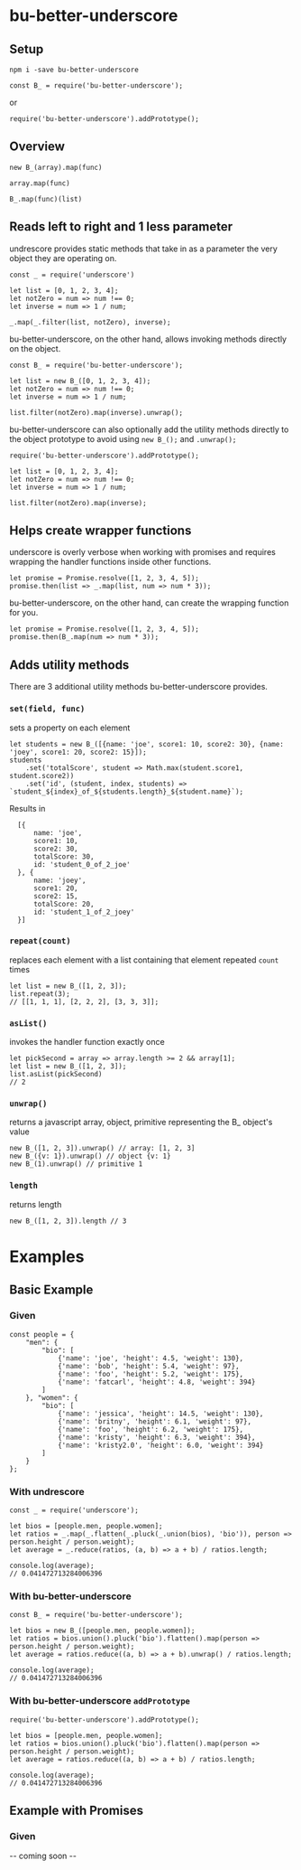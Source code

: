 # bu-better-underscore

## Setup

`npm i -save bu-better-underscore`

`const B_ = require('bu-better-underscore');`

or

`require('bu-better-underscore').addPrototype();`

## Overview

`new B_(array).map(func)`

`array.map(func)`

`B_.map(func)(list)`

## Reads left to right and 1 less parameter

undrescore provides static methods that take in as a parameter the very object they are operating on.

```
const _ = require('underscore')

let list = [0, 1, 2, 3, 4];
let notZero = num => num !== 0;
let inverse = num => 1 / num;

_.map(_.filter(list, notZero), inverse); 
```

bu-better-underscore, on the other hand, allows invoking methods directly on the object.

```
const B_ = require('bu-better-underscore');

let list = new B_([0, 1, 2, 3, 4]);
let notZero = num => num !== 0;
let inverse = num => 1 / num;

list.filter(notZero).map(inverse).unwrap();
```

bu-better-underscore can also optionally add the utility methods directly to the object prototype to avoid using `new B_();` and `.unwrap();`

```
require('bu-better-underscore').addPrototype();

let list = [0, 1, 2, 3, 4];
let notZero = num => num !== 0;
let inverse = num => 1 / num;

list.filter(notZero).map(inverse);
```

## Helps create wrapper functions

underscore is overly verbose when working with promises and requires wrapping the handler functions inside other functions.

```
let promise = Promise.resolve([1, 2, 3, 4, 5]);
promise.then(list => _.map(list, num => num * 3));
```

bu-better-underscore, on the other hand, can create the wrapping function for you.

```
let promise = Promise.resolve([1, 2, 3, 4, 5]);
promise.then(B_.map(num => num * 3));
```

## Adds utility methods

There are 3 additional utility methods bu-better-underscore provides.

### `set(field, func)`

sets a property on each element

```
let students = new B_([{name: 'joe', score1: 10, score2: 30}, {name: 'joey', score1: 20, score2: 15}]);
students
    .set('totalScore', student => Math.max(student.score1, student.score2))
    .set('id', (student, index, students) => `student_${index}_of_${students.length}_${student.name}`);
```

Results in 

```
  [{
      name: 'joe',
      score1: 10,
      score2: 30,
      totalScore: 30,
      id: 'student_0_of_2_joe'
  }, {
      name: 'joey',
      score1: 20,
      score2: 15,
      totalScore: 20,
      id: 'student_1_of_2_joey'
  }] 

```

### `repeat(count)`

replaces each element with a list containing that element repeated `count` times

```
let list = new B_([1, 2, 3]);
list.repeat(3);
// [[1, 1, 1], [2, 2, 2], [3, 3, 3]];
```

### `asList()`

invokes the handler function exactly once

```
let pickSecond = array => array.length >= 2 && array[1]; 
let list = new B_([1, 2, 3]);
list.asList(pickSecond)
// 2
```

### `unwrap()`

returns a javascript array, object, primitive representing the B_ object's value

```
new B_([1, 2, 3]).unwrap() // array: [1, 2, 3]
new B_({v: 1}).unwrap() // object {v: 1}
new B_(1).unwrap() // primitive 1
```

### `length`

returns length

```
new B_([1, 2, 3]).length // 3
```

# Examples

## Basic Example
 
### Given

```
const people = {
    "men": {
        "bio": [
            {'name': 'joe', 'height': 4.5, 'weight': 130},
            {'name': 'bob', 'height': 5.4, 'weight': 97},
            {'name': 'foo', 'height': 5.2, 'weight': 175},
            {'name': 'fatcarl', 'height': 4.8, 'weight': 394}
        ]
    }, "women": {
        "bio": [
            {'name': 'jessica', 'height': 14.5, 'weight': 130},
            {'name': 'britny', 'height': 6.1, 'weight': 97},
            {'name': 'foo', 'height': 6.2, 'weight': 175},
            {'name': 'kristy', 'height': 6.3, 'weight': 394},
            {'name': 'kristy2.0', 'height': 6.0, 'weight': 394}
        ]
    }
};
```
 
### With undrescore

```
const _ = require('underscore');

let bios = [people.men, people.women];
let ratios = _.map(_.flatten(_.pluck(_.union(bios), 'bio')), person => person.height / person.weight);
let average = _.reduce(ratios, (a, b) => a + b) / ratios.length;

console.log(average);
// 0.041472713284006396
```

### With bu-better-underscore

```
const B_ = require('bu-better-underscore');

let bios = new B_([people.men, people.women]);
let ratios = bios.union().pluck('bio').flatten().map(person => person.height / person.weight);
let average = ratios.reduce((a, b) => a + b).unwrap() / ratios.length;

console.log(average);
// 0.041472713284006396
```

### With bu-better-underscore `addPrototype`

```
require('bu-better-underscore').addPrototype();

let bios = [people.men, people.women];
let ratios = bios.union().pluck('bio').flatten().map(person => person.height / person.weight);
let average = ratios.reduce((a, b) => a + b) / ratios.length;

console.log(average);
// 0.041472713284006396
```

## Example with Promises

### Given

-- coming soon --